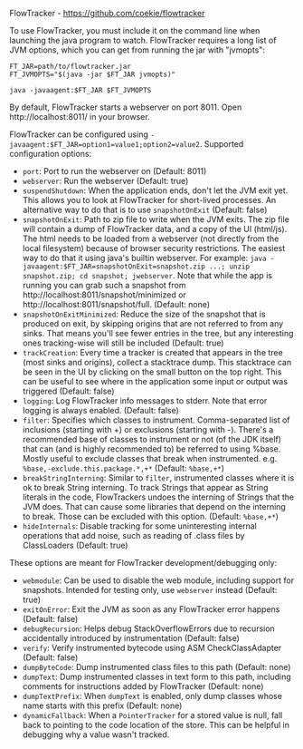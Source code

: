 FlowTracker - https://github.com/coekie/flowtracker

To use FlowTracker, you must include it on the command line when launching the java program to watch.
FlowTracker requires a long list of JVM options, which you can get from running the jar with "jvmopts":

```
FT_JAR=path/to/flowtracker.jar
FT_JVMOPTS="$(java -jar $FT_JAR jvmopts)"

java -javaagent:$FT_JAR $FT_JVMOPTS
```

By default, FlowTracker starts a webserver on port 8011. Open http://localhost:8011/ in your browser.

FlowTracker can be configured using `-javaagent:$FT_JAR=option1=value1;option2=value2`.
Supported configuration options:
* `port`: Port to run the webserver on (Default: 8011)
* `webserver`: Run the webserver (Default: true)
* `suspendShutdown`: When the application ends, don't let the JVM exit yet. This allows you to look at FlowTracker for short-lived processes. An alternative way to do that is to use `snapshotOnExit` (Default: false)
* `snapshotOnExit`: Path to zip file to write when the JVM exits.
  The zip file will contain a dump of FlowTracker data, and a copy of the UI (html/js).
  The html needs to be loaded from a webserver (not directly from the local filesystem) because of browser security restrictions.
  The easiest way to do that it using java's builtin webserver.
  For example: `java -javaagent:$FT_JAR=snapshotOnExit=snapshot.zip ...; unzip snapshot.zip; cd snapshot; jwebserver`.
  Note that while the app is running you can grab such a snapshot from http://localhost:8011/snapshot/minimized or http://localhost:8011/snapshot/full.
  (Default: none)
* `snapshotOnExitMinimized`: Reduce the size of the snapshot that is produced on exit, by skipping origins that are not referred to from any sinks. That means you'll see fewer entries in the tree, but any interesting ones tracking-wise will still be included (Default: true)
* `trackCreation`: Every time a tracker is created that appears in the tree (most sinks and origins), collect a stacktrace dump. This stacktrace can be seen in the UI by clicking on the small button on the top right. This can be useful to see where in the application some input or output was triggered (Default: false)
* `logging`: Log FlowTracker info messages to stderr. Note that error logging is always enabled. (Default: false)
* `filter`: Specifies which classes to instrument. Comma-separated list of inclusions (starting with +) or exclusions (starting with -).
  There's a recommended base of classes to instrument or not (of the JDK itself) that can (and is highly recommended to) be referred to using %base.
  Mostly useful to exclude classes that break when instrumented. e.g. `%base,-exclude.this.package.*,+*` (Default: `%base,+*`)
* `breakStringInterning`: Similar to `filter`, instrumented classes where it is ok to break String interning.
  To track Strings that appear as String literals in the code, FlowTrackers undoes the interning of Strings that the JVM does.
  That can cause some libraries that depend on the interning to break.
  Those can be excluded with this option.
  (Default: `%base,+*`)
* `hideInternals`: Disable tracking for some uninteresting internal operations that add noise, such as reading of .class files by ClassLoaders (Default: true)

These options are meant for FlowTracker development/debugging only:
* `webmodule`: Can be used to disable the web module, including support for snapshots. Intended for testing only, use `webserver` instead (Default: true)
* `exitOnError`: Exit the JVM as soon as any FlowTracker error happens (Default: false)
* `debugRecursion`: Helps debug StackOverflowErrors due to recursion accidentally introduced by instrumentation (Default: false)
* `verify`: Verify instrumented bytecode using ASM CheckClassAdapter (Default: false)
* `dumpByteCode`: Dump instrumented class files to this path (Default: none)
* `dumpText`: Dump instrumented classes in text form to this path, including comments for instructions added by FlowTracker (Default: none)
* `dumpTextPrefix`: When `dumpText` is enabled, only dump classes whose name starts with this prefix (Default: none)
* `dynamicFallback`: When a `PointerTracker` for a stored value is null, fall back to pointing to the code location of the store.
   This can be helpful in debugging why a value wasn't tracked.
